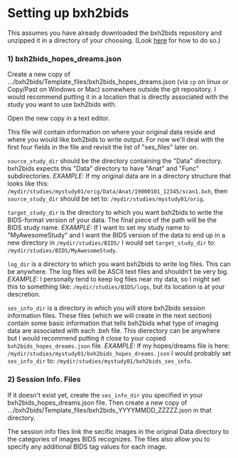 # Setting up bxh2bids

This assumes you have already downloaded the bxh2bids repository and unzipped it in a directory of your choosing. (Look [here](https://github.com/jlgraner/bxh2bids/blob/Documentation_1/Documentation/01_General_Flow.md) for how to do so.)

### 1) bxh2bids_hopes_dreams.json
Create a new copy of .../bxh2bids/Template_files/bxh2bids_hopes_dreams.json (via `cp` on linux or Copy/Past on Windows or Mac) somewhere outside the git repository. I would recommend putting it in a location that is directly associated with the study you want to use bxh2bids with.

Open the new copy in a text editor.

This file will contain information on where your original data reside and where you would like bxh2bids to write output.
For now we'll deal with the first four fields in the file and revisit the list of "ses_files" later on.

`source_study_dir` should be the directory containing the "Data" directory. bxh2bids expects this "Data" directory to have "Anat" and "Func" subdirectories. *EXAMPLE:* If my original data are in a directory structure that looks like this: `/mydir/studies/mystudy01/orig/Data/Anat/19000101_12345/scan1.bxh`, then `source_study_dir` should be set to: `/mydir/studies/mystudy01/orig`.

`target_study_dir` is the directory to which you want bxh2bids to write the BIDS-format version of your data. The final piece of the path will be the BIDS study name. *EXAMPLE:* If I want to set my study name to "MyAwesomeStudy" and I want the BIDS version of the data to end up in a new directory in `/mydir/studies/BIDS/` I would set `target_study_dir` to: `/mydir/studies/BIDS/MyAwesomeStudy`.

`log_dir` is a directory to which you want bxh2bids to write log files. This can be anywhere. The log files will be ASCII text files and shouldn't be very big. *EXAMPLE:* I personally tend to keep log files near my data, so I might set this to something like: `/mydir/studies/BIDS/logs`, but its location is at your descretion.

`ses_info_dir` is a directory in which you will store bxh2bids session information files. These files (which we will create in the next section) contain some basic information that tells bxh2bids what type of imaging data are associated with each .bxh file. This dierectory can be anywhere but I would recommend putting it close to your copied `bxh2bids_hopes_dreams.json` file. *EXAMPLE:* If my hopes/dreams file is here: `/mydir/studies/mystudy01/bxh2bids_hopes_dreams.json` I would probably set `ses_info_dir` to: `/mydir/studies/mystudy01/bxh2bids_ses_info`.

### 2) Session Info. Files
If it doesn't exist yet, create the `ses_info_dir` you specified in your bxh2bids_hopes_dreams.json file. Then create a new copy of .../bxh2bids/Template_files/bxh2bids_YYYYMMDD_ZZZZZ.json in that directory.

The session info files link the secific images in the original Data directory to the categories of images BIDS recognizes. The files also allow you to specify any additional BIDS tag values for each image.
